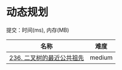 # 动态规划

提交：时间(ms), 内存(MB)

**名称**|**难度**
--------|--------
[236. 二叉树的最近公共祖先](/普通题库/树/236.%20二叉树的最近公共祖先)|medium
